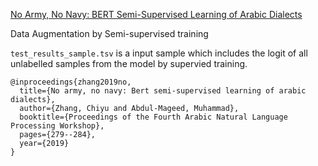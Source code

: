 [No Army, No Navy: BERT Semi-Supervised Learning of Arabic Dialects](https://aclanthology.org/W19-4637.pdf)

Data Augmentation by Semi-supervised training

`test_results_sample.tsv` is a input sample which includes the logit of all unlabelled samples from the model by supervied training. 

```
@inproceedings{zhang2019no,
  title={No army, no navy: Bert semi-supervised learning of arabic dialects},
  author={Zhang, Chiyu and Abdul-Mageed, Muhammad},
  booktitle={Proceedings of the Fourth Arabic Natural Language Processing Workshop},
  pages={279--284},
  year={2019}
}
```
